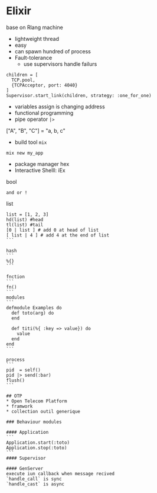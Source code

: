 # Elixir
base on Rlang machine

* lightweight thread
* easy
* can spawn hundred of process
* Fault-tolerance
  * use supervisors handle failurs

```
children = [
  TCP.pool,
  {TCPAcceptor, port: 4040}
]
Supervisor.start_link(children, strategy: :one_for_one)
```
* variables assign is changing address
* functional programming
* pipe operator `|>`


["A", "B", "C"] = "a, b, c"

* build tool `mix`
```
mix new my_app
```
* package manager hex
* Interactive Shelll: iEx


bool
```
and or !
```

list
````
list = [1, 2, 3]
hd(list) #head
tl(list) #tail
[0 | list ] # add 0 at head of list
[ list | 4 ] # add 4 at the end of list
```

hash
```
%{}
```

fnction
```
fn()
```
modules
```
defmodule Examples do
  def toto(arg) do
  end

  def titi(%{ :key => value}) do
    value
  end
end
```

process
```
pid  = self()
pid |> send(:bar)
flush()
```

## OTP
* Open Telecom Platform
* framwork
* collection outil generique

### Behaviour modules

#### Application
```
Application.start(:toto)
Application.stop(:toto)
```
#### Supervisor

#### GenServer
execute iun callback when message recived
`handle_call` is sync
`handle_cast` is async
